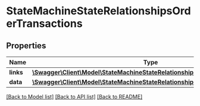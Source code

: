 # StateMachineStateRelationshipsOrderTransactions

## Properties
Name | Type | Description | Notes
------------ | ------------- | ------------- | -------------
**links** | [**\Swagger\Client\Model\StateMachineStateRelationshipsOrderTransactionsLinks**](StateMachineStateRelationshipsOrderTransactionsLinks.md) |  | [optional] 
**data** | [**\Swagger\Client\Model\StateMachineStateRelationshipsOrderTransactionsData[]**](StateMachineStateRelationshipsOrderTransactionsData.md) |  | [optional] 

[[Back to Model list]](../../README.md#documentation-for-models) [[Back to API list]](../../README.md#documentation-for-api-endpoints) [[Back to README]](../../README.md)


